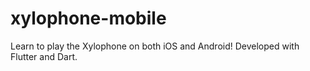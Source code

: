 # xylophone-mobile
Learn to play the Xylophone on both iOS and Android! Developed with Flutter and Dart. 
